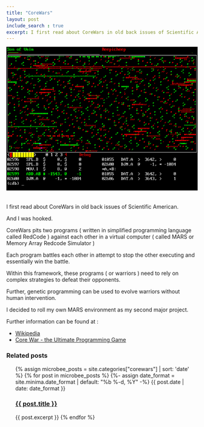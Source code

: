 ```yaml
---
title: "CoreWars"
layout: post
include_search : true
excerpt: I first read about CoreWars in old back issues of Scientific American.
---
```


![pMARS screenshot](/assets/images/pmarssdl.png "pMARS screenshot")

<br>
I first read about CoreWars in old back issues of Scientific American.

And I was hooked.

CoreWars pits two programs ( written in simplified programming language called RedCode ) against each other in a virtual computer ( called MARS or Memory Array Redcode Simulator )

Each program battles each other in attempt to stop the other executing and essentially win the battle.

Within this framework, these programs ( or warriors ) need to rely on complex strategies to defeat their opponents.  

Further,  genetic programming can be used to evolve warriors without human intervention.

I decided to roll my own MARS environment as my second major project.

Further information can be found at :

- [Wikipedia](https://en.wikipedia.org/wiki/Core_War "Wikipedia")
- [Core War - the Ultimate Programming Game](https://corewar.co.uk/ "Core War - the Ultimate Programming Game")

### Related posts

<ul class="post-list">
{% assign microbee_posts = site.categories["corewars"] | sort: 'date' %}
{% for post in microbee_posts %}
    {%- assign date_format = site.minima.date_format | default: "%b %-d, %Y" -%}
      {{ post.date | date: date_format }}
      <h3><a href="{{ post.url }}">{{ post.title }}</a></h3>
      {{ post.excerpt }}
    {% endfor %}
</ul>
